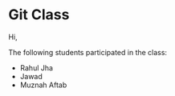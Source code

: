 # Git Class

Hi,

The following students participated in the class:

- Rahul Jha
- Jawad
- Muznah Aftab
